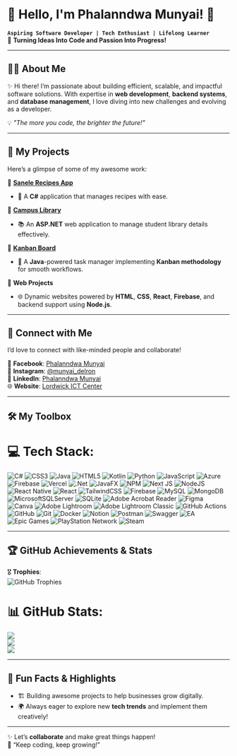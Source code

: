 # 👋 Hello, I'm **Phalanndwa Munyai**! 🚀

**`Aspiring Software Developer | Tech Enthusiast | Lifelong Learner`**  
🎯 **Turning Ideas Into Code and Passion Into Progress!**  

---

## 🧑‍💻 About Me  
✨ Hi there! I’m passionate about building efficient, scalable, and impactful software solutions. With expertise in **web development**, **backend systems**, and **database management**, I love diving into new challenges and evolving as a developer.  

💡 *"The more you code, the brighter the future!"*  

---

## 🚀 My Projects  

Here’s a glimpse of some of my awesome work:  

🌟 **[Sanele Recipes App](https://github.com/ST10356476/Sanele_Recipes_App)**  
- 🍳 A **C#** application that manages recipes with ease.  

🌟 **[Campus Library](https://github.com/ST10356476/Campus-Library)**  
- 📚 An **ASP.NET** web application to manage student library details effectively.  

🌟 **[Kanban Board](https://github.com/ST10356476/Kanban_Board)**  
- 📝 A **Java**-powered task manager implementing **Kanban methodology** for smooth workflows.  

🌟 **Web Projects**  
- 🌐 Dynamic websites powered by **HTML**, **CSS**, **React**, **Firebase**, and backend support using **Node.js**.

---

## 🔗 Connect with Me  
I’d love to connect with like-minded people and collaborate!  

📖 **Facebook**: [Phalanndwa Munyai](https://www.facebook.com/profile.php?id=100076553401163)  
📸 **Instagram**: [@munyai_delron](https://www.instagram.com/munyai_delron)  
🔗 **LinkedIn**: [Phalanndwa Munyai](https://www.linkedin.com/in/phalanndwa-munyai-169ba81a1)  
🌐 **Website**: [Lordwick ICT Center](https://lordwickictcenter.azurewebsites.net)  

---

## 🛠️ My Toolbox  
# 💻 Tech Stack:
![C#](https://img.shields.io/badge/c%23-%23239120.svg?style=plastic&logo=csharp&logoColor=white) ![CSS3](https://img.shields.io/badge/css3-%231572B6.svg?style=plastic&logo=css3&logoColor=white) ![Java](https://img.shields.io/badge/java-%23ED8B00.svg?style=plastic&logo=openjdk&logoColor=white) ![HTML5](https://img.shields.io/badge/html5-%23E34F26.svg?style=plastic&logo=html5&logoColor=white) ![Kotlin](https://img.shields.io/badge/kotlin-%237F52FF.svg?style=plastic&logo=kotlin&logoColor=white) ![Python](https://img.shields.io/badge/python-3670A0?style=plastic&logo=python&logoColor=ffdd54) ![JavaScript](https://img.shields.io/badge/javascript-%23323330.svg?style=plastic&logo=javascript&logoColor=%23F7DF1E) ![Azure](https://img.shields.io/badge/azure-%230072C6.svg?style=plastic&logo=microsoftazure&logoColor=white) ![Firebase](https://img.shields.io/badge/firebase-%23039BE5.svg?style=plastic&logo=firebase) ![Vercel](https://img.shields.io/badge/vercel-%23000000.svg?style=plastic&logo=vercel&logoColor=white) ![.Net](https://img.shields.io/badge/.NET-5C2D91?style=plastic&logo=.net&logoColor=white) ![JavaFX](https://img.shields.io/badge/javafx-%23FF0000.svg?style=plastic&logo=javafx&logoColor=white) ![NPM](https://img.shields.io/badge/NPM-%23CB3837.svg?style=plastic&logo=npm&logoColor=white) ![Next JS](https://img.shields.io/badge/Next-black?style=plastic&logo=next.js&logoColor=white) ![NodeJS](https://img.shields.io/badge/node.js-6DA55F?style=plastic&logo=node.js&logoColor=white) ![React Native](https://img.shields.io/badge/react_native-%2320232a.svg?style=plastic&logo=react&logoColor=%2361DAFB) ![React](https://img.shields.io/badge/react-%2320232a.svg?style=plastic&logo=react&logoColor=%2361DAFB) ![TailwindCSS](https://img.shields.io/badge/tailwindcss-%2338B2AC.svg?style=plastic&logo=tailwind-css&logoColor=white) ![Firebase](https://img.shields.io/badge/firebase-a08021?style=plastic&logo=firebase&logoColor=ffcd34) ![MySQL](https://img.shields.io/badge/mysql-4479A1.svg?style=plastic&logo=mysql&logoColor=white) ![MongoDB](https://img.shields.io/badge/MongoDB-%234ea94b.svg?style=plastic&logo=mongodb&logoColor=white) ![MicrosoftSQLServer](https://img.shields.io/badge/Microsoft%20SQL%20Server-CC2927?style=plastic&logo=microsoft%20sql%20server&logoColor=white) ![SQLite](https://img.shields.io/badge/sqlite-%2307405e.svg?style=plastic&logo=sqlite&logoColor=white) ![Adobe Acrobat Reader](https://img.shields.io/badge/Adobe%20Acrobat%20Reader-EC1C24.svg?style=plastic&logo=Adobe%20Acrobat%20Reader&logoColor=white) ![Figma](https://img.shields.io/badge/figma-%23F24E1E.svg?style=plastic&logo=figma&logoColor=white) ![Canva](https://img.shields.io/badge/Canva-%2300C4CC.svg?style=plastic&logo=Canva&logoColor=white) ![Adobe Lightroom](https://img.shields.io/badge/Adobe%20Lightroom-31A8FF.svg?style=plastic&logo=Adobe%20Lightroom&logoColor=white) ![Adobe Lightroom Classic](https://img.shields.io/badge/Adobe%20Lightroom%20Classic-31A8FF.svg?style=plastic&logo=Adobe%20Lightroom%20Classic&logoColor=white) ![GitHub Actions](https://img.shields.io/badge/github%20actions-%232671E5.svg?style=plastic&logo=githubactions&logoColor=white) ![GitHub](https://img.shields.io/badge/github-%23121011.svg?style=plastic&logo=github&logoColor=white) ![Git](https://img.shields.io/badge/git-%23F05033.svg?style=plastic&logo=git&logoColor=white) ![Docker](https://img.shields.io/badge/docker-%230db7ed.svg?style=plastic&logo=docker&logoColor=white) ![Notion](https://img.shields.io/badge/Notion-%23000000.svg?style=plastic&logo=notion&logoColor=white) ![Postman](https://img.shields.io/badge/Postman-FF6C37?style=plastic&logo=postman&logoColor=white) ![Swagger](https://img.shields.io/badge/-Swagger-%23Clojure?style=plastic&logo=swagger&logoColor=white) ![EA](https://img.shields.io/badge/ea-%23000000.svg?style=plastic&logo=ea&logoColor=white) ![Epic Games](https://img.shields.io/badge/epicgames-%23313131.svg?style=plastic&logo=epicgames&logoColor=white) ![PlayStation Network](https://img.shields.io/badge/PSN-%230070D1.svg?style=plastic&logo=Playstation&logoColor=white) ![Steam](https://img.shields.io/badge/steam-%23000000.svg?style=plastic&logo=steam&logoColor=white)


---

## 🏆 GitHub Achievements & Stats  

🎖️ **Trophies**:  
![GitHub Trophies](https://github-profile-trophy.vercel.app/?username=ST10356476&theme=radical&margin-w=15&margin-h=15&column=7)  

# 📊 GitHub Stats:
![](https://github-readme-stats.vercel.app/api?username=st10356476&theme=highcontrast&hide_border=false&include_all_commits=true&count_private=false)<br/>
![](https://nirzak-streak-stats.vercel.app/?user=st10356476&theme=highcontrast&hide_border=false)<br/>
![](https://github-readme-stats.vercel.app/api/top-langs/?username=st10356476&theme=highcontrast&hide_border=false&include_all_commits=true&count_private=false&layout=compact)


---

## 🎉 Fun Facts & Highlights  
- 🏗️ Building awesome projects to help businesses grow digitally.  
- 🌍 Always eager to explore new **tech trends** and implement them creatively!  

---

✨ Let’s **collaborate** and make great things happen!  
🌟 “Keep coding, keep growing!”  
